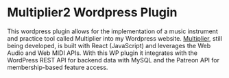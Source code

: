 # Multiplier2 Wordpress Plugin
This wordpress plugin allows for the implementation of a music instrument and practice tool called Multiplier into my Wordpress website. [Multiplier](https://github.com/dhirlinger/multiplier-react), still being developed, 
is built with React (JavaScript) and leverages the Web Audio and Web MIDI APIs. With this WP plugin it integrates with the WordPress REST API for backend data with MySQL 
and the Patreon API for membership-based feature access.


